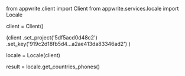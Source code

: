 from appwrite.client import Client
from appwrite.services.locale import Locale

client = Client()

(client
  .set_project('5df5acd0d48c2')
  .set_key('919c2d18fb5d4...a2ae413da83346ad2')
)

locale = Locale(client)

result = locale.get_countries_phones()
